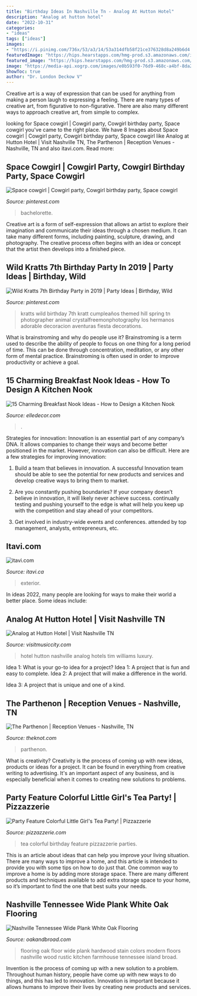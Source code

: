 ```yaml
---
title: "Birthday Ideas In Nashville Tn - Analog At Hutton Hotel"
description: "Analog at hutton hotel"
date: "2022-10-31"
categories:
- "ideas"
tags: ["ideas"]
images:
- "https://i.pinimg.com/736x/53/a3/14/53a314dfb58f21ce376328d8a249b6d4.jpg"
featuredImage: "https://hips.hearstapps.com/hmg-prod.s3.amazonaws.com/images/breakfast-nook-10-1539982517.jpg?crop=1xw:1xh;center,top&amp;resize=480:*"
featured_image: "https://hips.hearstapps.com/hmg-prod.s3.amazonaws.com/images/breakfast-nook-10-1539982517.jpg?crop=1xw:1xh;center,top&amp;resize=480:*"
image: "https://media-api.xogrp.com/images/e0b593f0-76d9-468c-a4bf-8da206ba1754~rs_720.480"
ShowToc: true
author: "Dr. London Deckow V"
---
```



Creative art is a way of expression that can be used for anything from making a person laugh to expressing a feeling. There are many types of creative art, from figurative to non-figurative. There are also many different ways to approach creative art, from simple to complex.

	

		
looking for Space cowgirl | Cowgirl party, Cowgirl birthday party, Space cowgirl you've came to the right place. We have 8 Images about Space cowgirl | Cowgirl party, Cowgirl birthday party, Space cowgirl like Analog at Hutton Hotel | Visit Nashville TN, The Parthenon | Reception Venues - Nashville, TN and also itavi.com. Read more:
		
    
## Space Cowgirl | Cowgirl Party, Cowgirl Birthday Party, Space Cowgirl

<img loading=lazy src="https://i.pinimg.com/736x/53/a3/14/53a314dfb58f21ce376328d8a249b6d4.jpg" onerror="this.onerror=null;this.src='https://tse1.mm.bing.net/th?id=OIP.CqUDzp2reZrpOvZitj464gHaJ3&amp;pid=15.1';" alt="Space cowgirl | Cowgirl party, Cowgirl birthday party, Space cowgirl">

_Source: pinterest.com_

>bachelorette. 

	

Creative art is a form of self-expression that allows an artist to explore their imagination and communicate their ideas through a chosen medium. It can take many different forms, including painting, sculpture, drawing, and photography. The creative process often begins with an idea or concept that the artist then develops into a finished piece.

    
## Wild Kratts 7th Birthday Party In 2019 | Party Ideas | Birthday, Wild

<img loading=lazy src="https://i.pinimg.com/736x/6d/e0/36/6de03696281a2c872a38df41c24245c8--wild-kratt-birthday-wild-kratts-birthday-party-ideas.jpg?b=t" onerror="this.onerror=null;this.src='https://tse1.mm.bing.net/th?id=OIP.VGcZg2mmlBvzR6I0lOLr1wHaLW&amp;pid=15.1';" alt="Wild Kratts 7th Birthday Party in 2019 | Party Ideas | Birthday, Wild">

_Source: pinterest.com_

>kratts wild birthday 7th kratt cumpleaños themed hill spring tn photographer animal crystalfreemonphotography los hermanos adorable decoracion aventuras fiesta decorations. 

	

What is brainstroming and why do people use it?
Brainstroming is a term used to describe the ability of people to focus on one thing for a long period of time. This can be done through concentration, meditation, or any other form of mental practice. Brainstroming is often used in order to improve productivity or achieve a goal.

    
## 15 Charming Breakfast Nook Ideas - How To Design A Kitchen Nook

<img loading=lazy src="https://hips.hearstapps.com/hmg-prod.s3.amazonaws.com/images/breakfast-nook-10-1539982517.jpg?crop=1xw:1xh;center,top&amp;resize=480:*" onerror="this.onerror=null;this.src='https://tse4.mm.bing.net/th?id=OIP.LssykBEQ-oJ1zPvX9mG9vwHaK2&amp;pid=15.1';" alt="15 Charming Breakfast Nook Ideas - How to Design a Kitchen Nook">

_Source: elledecor.com_

>. 

	

Strategies for innovation:
Innovation is an essential part of any company’s DNA. It allows companies to change their ways and become better positioned in the market. However, innovation can also be difficult. Here are a few strategies for improving innovation:
1. Build a team that believes in innovation. A successful Innovation team should be able to see the potential for new products and services and develop creative ways to bring them to market.

2. Are you constantly pushing boundaries? If your company doesn’t believe in innovation, it will likely never achieve success. continually testing and pushing yourself to the edge is what will help you keep up with the competition and stay ahead of your competitors.

3. Get involved in industry-wide events and conferences. attended by top management, analysts, entrepreneurs, etc.

    
## Itavi.com

<img loading=lazy src="http://www.itavi.ca/wp-content/uploads/2014/03/IMG_3414.jpg" onerror="this.onerror=null;this.src='https://tse1.mm.bing.net/th?id=OIP.i37fdWa4K_grcK8sQVELfgAAAA&amp;pid=15.1';" alt="itavi.com">

_Source: itavi.ca_

>exterior. 

	

In ideas 2022, many people are looking for ways to make their world a better place. Some ideas include:

    
## Analog At Hutton Hotel | Visit Nashville TN

<img loading=lazy src="https://unified.visitmusiccity.com/content/cms/businessImages/4479_analog.jpg" onerror="this.onerror=null;this.src='https://tse4.mm.bing.net/th?id=OIP.nwwIdmw0F4_eejj287sMOAHaE8&amp;pid=15.1';" alt="Analog at Hutton Hotel | Visit Nashville TN">

_Source: visitmusiccity.com_

>hotel hutton nashville analog hotels tim williams luxury. 

	

Idea 1: What is your go-to idea for a project?
Idea 1: A project that is fun and easy to complete.
Idea 2: A project that will make a difference in the world.

Idea 3: A project that is unique and one of a kind.

    
## The Parthenon | Reception Venues - Nashville, TN

<img loading=lazy src="https://media-api.xogrp.com/images/e0b593f0-76d9-468c-a4bf-8da206ba1754~rs_720.480" onerror="this.onerror=null;this.src='https://tse3.mm.bing.net/th?id=OIP.q6C7Pwk9QRMX8-WoACu4uwHaE8&amp;pid=15.1';" alt="The Parthenon | Reception Venues - Nashville, TN">

_Source: theknot.com_

>parthenon. 

	

What is creativity?
Creativity is the process of coming up with new ideas, products or ideas for a project. It can be found in everything from creative writing to advertising. It's an important aspect of any business, and is especially beneficial when it comes to creating new solutions to problems.

    
## Party Feature Colorful Little Girl&#039;s Tea Party! | Pizzazzerie

<img loading=lazy src="http://pizzazzerie.com/wp-content/uploads/2013/06/Tea-Party-09.png" onerror="this.onerror=null;this.src='https://tse1.mm.bing.net/th?id=OIP.QqNhXoVaWL0Lf3W7A-wsAgHaLH&amp;pid=15.1';" alt="Party Feature Colorful Little Girl&#039;s Tea Party! | Pizzazzerie">

_Source: pizzazzerie.com_

>tea colorful birthday feature pizzazzerie parties. 

	

This is an article about ideas that can help you improve your living situation. There are many ways to improve a home, and this article is intended to provide you with some tips on how to do just that. One common way to improve a home is by adding more storage space. There are many different products and techniques available to add extra storage space to your home, so it’s important to find the one that best suits your needs.

    
## Nashville Tennessee Wide Plank White Oak Flooring

<img loading=lazy src="http://oakandbroad.com/wp-content/uploads/2015/02/OakBroad-Photo-Nashville-16.jpg" onerror="this.onerror=null;this.src='https://tse3.mm.bing.net/th?id=OIP.FvlWn_4imBaHLNCNV0Jc9gHaLG&amp;pid=15.1';" alt="Nashville Tennessee Wide Plank White Oak Flooring">

_Source: oakandbroad.com_

>flooring oak floor wide plank hardwood stain colors modern floors nashville wood rustic kitchen farmhouse tennessee island broad. 

	

Invention is the process of coming up with a new solution to a problem. Throughout human history, people have come up with new ways to do things, and this has led to innovation. Innovation is important because it allows humans to improve their lives by creating new products and services.

